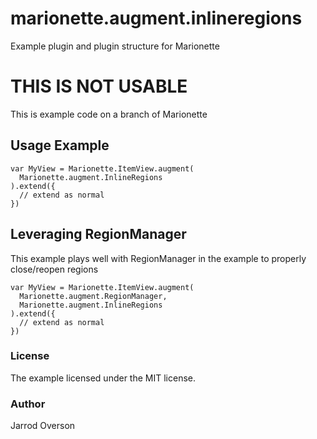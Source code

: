 marionette.augment.inlineregions
============================

Example plugin and plugin structure for Marionette

# THIS IS NOT USABLE
This is example code on a branch of Marionette

## Usage Example
```
var MyView = Marionette.ItemView.augment(
  Marionette.augment.InlineRegions
).extend({
  // extend as normal
})
```

## Leveraging RegionManager
This example plays well with RegionManager in the example to properly close/reopen regions
```
var MyView = Marionette.ItemView.augment(
  Marionette.augment.RegionManager,
  Marionette.augment.InlineRegions
).extend({
  // extend as normal
})
```

### License

The example licensed under the MIT license.

### Author

Jarrod Overson
